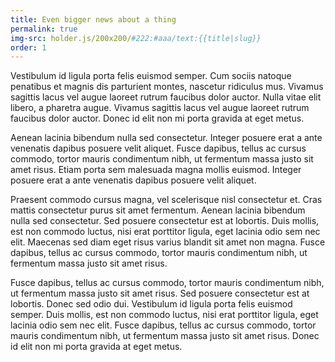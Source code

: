 ```yaml
---
title: Even bigger news about a thing
permalink: true
img-src: holder.js/200x200/#222:#aaa/text:{{title|slug}}
order: 1
---
```


Vestibulum id ligula porta felis euismod semper. Cum sociis natoque penatibus et magnis dis parturient montes, nascetur ridiculus mus. Vivamus sagittis lacus vel augue laoreet rutrum faucibus dolor auctor. Nulla vitae elit libero, a pharetra augue. Vivamus sagittis lacus vel augue laoreet rutrum faucibus dolor auctor. Donec id elit non mi porta gravida at eget metus.Aenean lacinia bibendum nulla sed consectetur. Integer posuere erat a ante venenatis dapibus posuere velit aliquet. Fusce dapibus, tellus ac cursus commodo, tortor mauris condimentum nibh, ut fermentum massa justo sit amet risus. Etiam porta sem malesuada magna mollis euismod. Integer posuere erat a ante venenatis dapibus posuere velit aliquet.Praesent commodo cursus magna, vel scelerisque nisl consectetur et. Cras mattis consectetur purus sit amet fermentum. Aenean lacinia bibendum nulla sed consectetur. Sed posuere consectetur est at lobortis. Duis mollis, est non commodo luctus, nisi erat porttitor ligula, eget lacinia odio sem nec elit. Maecenas sed diam eget risus varius blandit sit amet non magna. Fusce dapibus, tellus ac cursus commodo, tortor mauris condimentum nibh, ut fermentum massa justo sit amet risus.Fusce dapibus, tellus ac cursus commodo, tortor mauris condimentum nibh, ut fermentum massa justo sit amet risus. Sed posuere consectetur est at lobortis. Donec sed odio dui. Vestibulum id ligula porta felis euismod semper. Duis mollis, est non commodo luctus, nisi erat porttitor ligula, eget lacinia odio sem nec elit. Fusce dapibus, tellus ac cursus commodo, tortor mauris condimentum nibh, ut fermentum massa justo sit amet risus. Donec id elit non mi porta gravida at eget metus.
